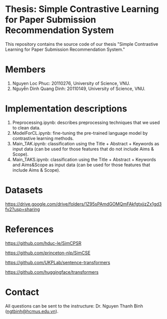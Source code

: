 # Thesis: Simple Contrastive Learning for Paper Submission Recommendation System
This repository contains the source code of our thesis "Simple Contrastive Learning for Paper Submission Recommendation System."

# Members
1. Nguyen Loc Phuc: 20110276, University of Science, VNU.
2. Nguyễn Dinh Quang Dinh: 20110149, University of Science, VNU.

# Implementation descriptions
1. Preprocessing.ipynb: describes preprocessing techniques that we used to clean data.
2. ModelForCL.ipynb: fine-tuning the pre-trained language model by contrastive learning methods.
3. Main_TAK.ipynb: classification using the Title + Abstract + Keywords as input data (can be used for those features that do not include Aims & Scope).
4. Main_TAKS.ipynb: classification using the Title + Abstract + Keywords and Aims&Scope as input data (can be used for those features that include Aims & Scope).

# Datasets
https://drive.google.com/drive/folders/1Z95sPAmdGOMQmFAkfgtxjjzZx1gd3fv2?usp=sharing

# References
https://github.com/hduc-le/SimCPSR

https://github.com/princeton-nlp/SimCSE

https://github.com/UKPLab/sentence-transformers

https://github.com/huggingface/transformers


# Contact
All questions can be sent to the instructure: Dr. Nguyen Thanh Binh (ngtbinh@hcmus.edu.vn).


